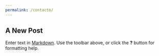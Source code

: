 ```yaml
---
permalink: /contacto/
---
```


## A New Post

Enter text in [Markdown](http://daringfireball.net/projects/markdown/). Use the toolbar above, or click the **?** button for formatting help.
